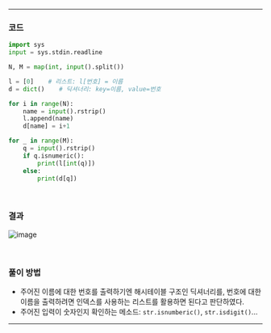 ___
### 코드
```python
import sys
input = sys.stdin.readline

N, M = map(int, input().split())

l = [0]    # 리스트: l[번호] = 이름
d = dict()    # 딕셔너리: key=이름, value=번호

for i in range(N):
    name = input().rstrip()
    l.append(name)
    d[name] = i+1

for _ in range(M):
    q = input().rstrip()
    if q.isnumeric():
        print(l[int(q)])
    else:
        print(d[q])
```
<br>

### 결과
![image](https://user-images.githubusercontent.com/50696567/190973068-e004a061-bf70-4c4e-9ce3-e08ada824176.png)

<br>

### 풀이 방법
- 주어진 이름에 대한 번호를 출력하기엔 해시테이블 구조인 딕셔너리를, 번호에 대한 이름을 출력하려면 인덱스를 사용하는 리스트를 활용하면 된다고 판단하였다.
- 주어진 입력이 숫자인지 확인하는 메소드: `str.isnumberic()`, `str.isdigit()`...
___
